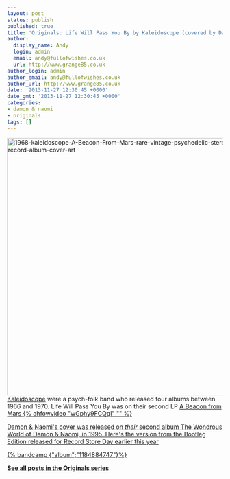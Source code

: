 ```yaml
---
layout: post
status: publish
published: true
title: 'Originals: Life Will Pass You By by Kaleidoscope (covered by Damon & Naomi)'
author:
  display_name: Andy
  login: admin
  email: andy@fullofwishes.co.uk
  url: http://www.grange85.co.uk
author_login: admin
author_email: andy@fullofwishes.co.uk
author_url: http://www.grange85.co.uk
date: '2013-11-27 12:30:45 +0000'
date_gmt: '2013-11-27 12:30:45 +0000'
categories:
- damon & naomi
- originals
tags: []
---
```

<p><a href="http://www.flickr.com/photos/retrorebirth/4296145032/" title="1968-kaleidoscope-A-Beacon-From-Mars-rare-vintage-psychedelic-stereo-lp-vinyl-record-album-cover-art by retrorebirth, on Flickr"><img class="aligncenter" src="http://farm3.staticflickr.com/2700/4296145032_75f56b6ecd_o.jpg" width="600" height="600" alt="1968-kaleidoscope-A-Beacon-From-Mars-rare-vintage-psychedelic-stereo-lp-vinyl-record-album-cover-art"></a><br />
<a href="http://en.wikipedia.org/wiki/Kaleidoscope_(US_band)">Kaleidoscope</a> were a psych-folk band who released four albums between 1966 and 1970. Life Will Pass You By was on their second LP <a href="http://en.wikipedia.org/wiki/A_Beacon_from_Mars">A Beacon from Mars</a</p>
{% ahfowvideo "wGphy9FCQqI" "" %}
<p>Damon & Naomi's cover was released on <em>their</em> second album The Wondrous World of Damon & Naomi, in 1995. Here's the version from the Bootleg Edition released for Record Store Day earlier this year </p>
{% bandcamp {"album";"1184884747"}%}
<p><strong><a href="/category/originals/" title="List: Originals">See all posts in the Originals series</a></strong></p>
